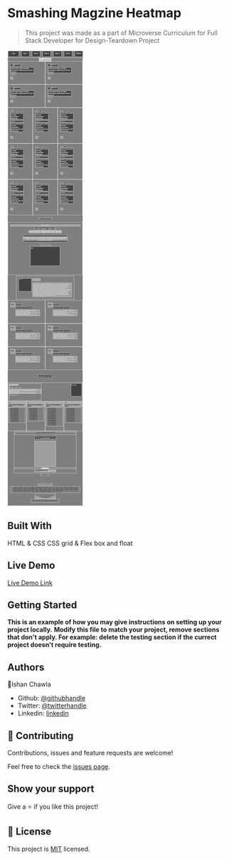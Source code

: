 # Smashing Magzine Heatmap

> This project was made as a part of Microverse Curriculum for Full Stack Developer for Design-Teardown Project

![screenshot](./app_screenshot.png)


## Built With

HTML & CSS
CSS grid & Flex box and float

## Live Demo

[Live Demo Link](https://rawcdn.githack.com/ishanchawla1/Design-Teardown/951834fba8b7aa533e51ca91a48099a61f021777/index.html)


## Getting Started

**This is an example of how you may give instructions on setting up your project locally.**
**Modify this file to match your project, remove sections that don't apply. For example: delete the testing section if the currect project doesn't require testing.**


## Authors

👤Ishan Chawla

- Github: [@githubhandle](https://github.com/ishanchawla1)
- Twitter: [@twitterhandle](https://twitter.com/Ishanchawla1884)
- Linkedin: [linkedin](https://www.linkedin.com/in/ishan-chawla-232988b5/)

## 🤝 Contributing

Contributions, issues and feature requests are welcome!

Feel free to check the [issues page](https://github.com/ishanchawla1/Design-Teardown/issues).

## Show your support

Give a ⭐️ if you like this project!


## 📝 License

This project is [MIT](lic.url) licensed.
